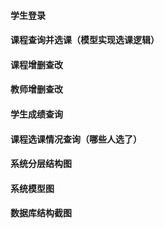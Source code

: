 #### 学生登录
#### 课程查询并选课（模型实现选课逻辑）
#### 课程增删查改
#### 教师增删查改
#### 学生成绩查询
#### 课程选课情况查询（哪些人选了）
#### 系统分层结构图
#### 系统模型图
#### 数据库结构截图
